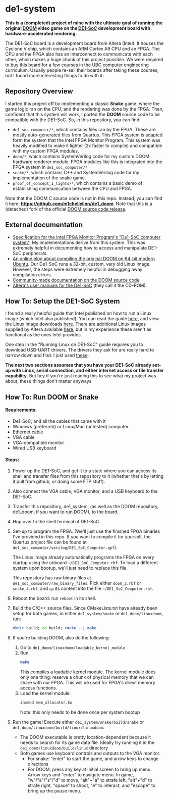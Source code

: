 # de1-system
**This is a (completed) project of mine with the ultimate goal of running the original 
[DOOM](https://en.wikipedia.org/wiki/Doom_(1993_video_game))
video game on the [DE1-SoC](https://www.terasic.com.tw/cgi-bin/page/archive.pl?Language=English&No=836) development board with hardware-accelerated rendering.**

The DE1-SoC board is a development board from Altera (Intel). It houses the Cyclone V chip, which contains an ARM Cortex A9 CPU and an FPGA. The CPU and the FPGA also has an interconnect to communicate with each other, which makes a huge chunk of this project possible. We were required to buy this board for a few courses in the UBC computer engineering curriculum. Usually people re-sell their boards after taking these courses, but I found more interesting things to do with it:


## Repository Overview
I started this project off by implementing a classic **Snake** game, where the game logic ran on the CPU, and the rendering was done by the FPGA. Then, confident that this system will work, I ported the **DOOM** source code to be compatible with the DE1-SoC. So, in this repository, you can find:
- `de1_soc_computer/*`, which contains files ran by the FPGA. These are mostly auto-generated files from Quartus. This FPGA system is adapted form the system that the Intel FPGA Monitor Program. This system was heavily modified to make it lighter (2x faster to compile) and compatible with my custom FPGA modules.
- `doom/*`, which contains SystemVerilog code for my custom DOOM hardware renderer module. FPGA modules like this is integrated into the FPGA system in `de1_soc_computer/*`
- `snake/*`, which contains C++ and SystemVerilog code for my implementation of the snake game.
- `proof_of_concept_1_lights/*`, which contains a basic demo of establishing communication between the CPU and FPGA.

Note that the DOOM C source code is not in this repo. Instead, you can find it here: **https://github.com/m1chellelinn/de1_doom**. Note that this is a (detached) fork of the official [DOOM source code release](https://github.com/id-Software/DOOM). 



## External documentation
- [Specification for the Intel FPGA Monitor Program's "De1-SoC computer system"](https://ftp.intel.com/Public/Pub/fpgaup/pub/Intel_Material/18.1/Computer_Systems/DE1-SoC/DE1-SoC_Computer_ARM.pdf). My implementations derive from this system. This was extremely helpful in documenting how to access and manipulate DE1-SoC peripherals. 
- [An online blog about compiling the original DOOM on 64-bit modern Ubuntu](https://www.deusinmachina.net/p/lets-compile-linux-doom). Our De1-SoC runs a 32-bit, custom, very old Linux image. However, the steps were extremely helpful in debugging away compilation errors.
- [Community-made documentation on the DOOM source code](https://doom.fandom.com/wiki/Doom_source_code)
- [Altera's user manuals for the De1-SoC](https://www.terasic.com.tw/cgi-bin/page/archive.pl?Language=English&CategoryNo=205&No=836&PartNo=4#contents) (they call it the CD-ROM).



## How To: Setup the DE1-SoC System

I found a really helpful guide that Intel published on how to run a Linux image (which Intel also published). You can read the guide 
[here](https://ftp.intel.com/Public/Pub/fpgaup/pub/Intel_Material/17.0/Tutorials/Linux_On_DE_Series_Boards.pdf), 
and view the Linux image downloads 
[here](https://www.intel.com/content/dam/develop/public/us/en/include/fpga-academic/fpga-academic-sdcard-images-download.html). 
There are additional Linux images supplied by Altera available 
[here](https://download.terasic.com/downloads/cd-rom/de1-soc/),
but in my experience these aren't as functional as the ones Intel provides. 

One step in the "Running Linux on DE1-SoC" guide requires you to download USB-UART drivers. The drivers they ask for are really hard to narrow down and find. I just used 
[these](https://www.silabs.com/developer-tools/usb-to-uart-bridge-vcp-drivers?tab=downloads). 

**The next two sections assumes that you have your DE1-SoC already set-up with Linux, serial connection, and either internet access or file transfer capability.** But hey if you're just reading this to see what my project was about, these things don't matter anyways




## How To: Run DOOM or Snake
#### Requirements:
- De1-SoC, and all the cables that came with it
- Windows (preferred) or Linux/Mac (untested) computer
- Ethernet cable
- VGA cable
- VGA-compatible monitor
- Wired USB keyboard

#### Steps:

1. Power up the DE1-SoC, and get it to a state where you can access its shell and transfer files from this repository to it (whether that's by letting it pull from github, or doing some FTP stuff).
2. Also connect the VGA cable, VGA monitor, and a USB keyboard to the DE1-SoC.
3. Transfer this repository, de1_system, (as well as the DOOM repository, de1_doom, if you want to run DOOM), to the board.
4. Hop over to the shell terminal of DE1-SoC
5. Set-up to program the FPGA. 
    (We'll just use the finished FPGA binaries I've provided in this repo. If you want to compile it for yourself, the Quartus project file can be found at `de1_soc_computer/verilog/DE1_SoC_Computer.qpf`).

    The Linux image already automatically programs the FPGA on every startup using the onboard `~/DE1_SoC_Computer.rbf`. To load a different system upon bootup, we'll just need to replace this file.

    This repository has raw binary files at `de1_soc_computer/raw_binary_files`. Pick either `doom_2.rbf` or `snake_4.rbf`, and `cp` its content into the file `~/DE1_SoC_Computer.rbf`.
6. Reboot the board: run `reboot` in its shell.
7. Build the C/C++ source files. Since CMakeLists.txt have already been setup for both games, in either `de1_system/snake` or `de1_doom/linuxdoom`, run:
    ```bash
    mkdir build; cd build; cmake ..; make
    ```
8. If you're building DOOM, also do the following:
    1. Go to `de1_doom/linuxdoom/loadable_kernel_module`
    2. Run 
        ```bash
        make
        ```
        This compiles a loadable kernel module. The kernel module does only one thing: reserve a chunk of physical memory that we can share with our FPGA. This will be used for FPGA's direct memory access functions.
    3. Load the kernel module: 
        ```bash
        insmod mem_allocator.ko
        ```
        Note: this only needs to be done once per system bootup
9. Run the game! Execute either `de1_system/snake/build/snake` or `de1_doom/linuxdoom/build/linux/linuxdoom`. 
    - The DOOM executable is pretty location-dependent because it needs to search for its game data file. Ideally try running it in the `de1_doom/linuxdoom/build/linux` directory
    - Both games use keyboard controls and outputs to the VGA monitor. 
        - For snake: "enter" to start the game, and arrow keys to change directions
        - For DOOM: press any key at initial screen to bring up menu. Arrow keys and "enter" to navigate menu. In game, "w"/"a"/"s"/"d" to move, "alt"+"a" to strafe left, "alt"+"d" to strafe right, "space" to shoot, "e" to interact, and "escape" to bring up the pause menu.

